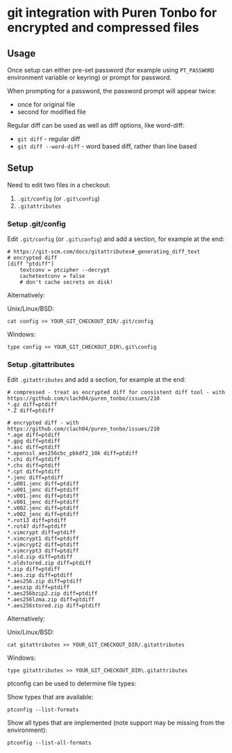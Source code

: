 # git integration with Puren Tonbo for encrypted and compressed files

## Usage

Once setup can either pre-set password (for example using `PT_PASSWORD` environment variable or keyring) or prompt for password.

When prompting for a password, the password prompt will appear twice:

  * once for original file
  * second for modified file

Regular diff can be used as well as diff options, like word-diff:

  * `git diff` - regular diff
  * `git diff --word-diff` - word based diff, rather than line based

## Setup

Need to edit two files in a checkout:

  1. `.git/config` (or `.git\config`)
  2. `.gitattributes`

### Setup .git/config

Edit `.git/config` (or `.git\config`) and
add a section, for example at the end:

```
# https://git-scm.com/docs/gitattributes#_generating_diff_text
# encrypted diff
[diff "ptdiff"]
	textconv = ptcipher --decrypt
	cachetextconv = false
	# don't cache secrets on disk!
```

Alternatively:

Unix/Linux/BSD:

    cat config >> YOUR_GIT_CHECKOUT_DIR/.git/config

Windows:

    type config >> YOUR_GIT_CHECKOUT_DIR\.git\config

### Setup .gitattributes

Edit `.gitattributes` and
add a section, for example at the end:

```
# compressed - treat as encrypted diff for consistent diff tool - with https://github.com/clach04/puren_tonbo/issues/210
*.gz diff=ptdiff
*.Z diff=ptdiff

# encrypted diff - with https://github.com/clach04/puren_tonbo/issues/210
*.age diff=ptdiff
*.gpg diff=ptdiff
*.asc diff=ptdiff
*.openssl_aes256cbc_pbkdf2_10k diff=ptdiff
*.chi diff=ptdiff
*.chs diff=ptdiff
*.cpt diff=ptdiff
*.jenc diff=ptdiff
*.u001.jenc diff=ptdiff
*.u001_jenc diff=ptdiff
*.v001.jenc diff=ptdiff
*.v001_jenc diff=ptdiff
*.v002.jenc diff=ptdiff
*.v002_jenc diff=ptdiff
*.rot13 diff=ptdiff
*.rot47 diff=ptdiff
*.vimcrypt diff=ptdiff
*.vimcrypt1 diff=ptdiff
*.vimcrypt2 diff=ptdiff
*.vimcrypt3 diff=ptdiff
*.old.zip diff=ptdiff
*.oldstored.zip diff=ptdiff
*.zip diff=ptdiff
*.aes.zip diff=ptdiff
*.aes256.zip diff=ptdiff
*.aeszip diff=ptdiff
*.aes256bzip2.zip diff=ptdiff
*.aes256lzma.zip diff=ptdiff
*.aes256stored.zip diff=ptdiff
```
Alternatively:

Unix/Linux/BSD:

    cat gitattributes >> YOUR_GIT_CHECKOUT_DIR/.gitattributes

Windows:

    type gitattributes >> YOUR_GIT_CHECKOUT_DIR\.gitattributes

ptconfig can be used to determine file types:

Show types that are available:

    ptconfig --list-formats

Show all types that are implemented (note support may be missing from the environment):

    ptconfig --list-all-formats
